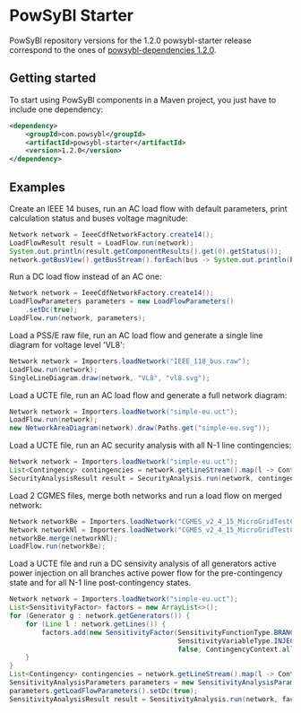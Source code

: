 # PowSyBl Starter



PowSyBl repository versions for the 1.2.0 powsybl-starter release correspond to the ones of
[powsybl-dependencies 1.2.0](https://github.com/powsybl/powsybl-dependencies/releases/tag/v1.2.0).



## Getting started

To start using PowSyBl components in a Maven project, you just have to include one dependency:

```xml
<dependency>
    <groupId>com.powsybl</groupId>
    <artifactId>powsybl-starter</artifactId>
    <version>1.2.0</version>
</dependency>
```



## Examples



Create an IEEE 14 buses, run an AC load flow with default parameters, print calculation status and buses voltage magnitude:

```java
Network network = IeeeCdfNetworkFactory.create14();
LoadFlowResult result = LoadFlow.run(network);
System.out.println(result.getComponentResults().get(0).getStatus());
network.getBusView().getBusStream().forEach(bus -> System.out.println(bus.getId() + " " + bus.getV()));
```



Run a DC load flow instead of an AC one:

```java
Network network = IeeeCdfNetworkFactory.create14();
LoadFlowParameters parameters = new LoadFlowParameters()
    .setDc(true);
LoadFlow.run(network, parameters);
```



Load a PSS/E raw file, run an AC load flow and generate a single line diagram for voltage level 'VL8':

```java
Network network = Importers.loadNetwork("IEEE_118_bus.raw");
LoadFlow.run(network);
SingleLineDiagram.draw(network, "VL8", "vl8.svg");
```

 

Load a UCTE file, run an AC load flow and generate a full network diagram:

```java
Network network = Importers.loadNetwork("simple-eu.uct");
LoadFlow.run(network);
new NetworkAreaDiagram(network).draw(Paths.get("simple-eu.svg"));
```



Load a UCTE file, run an AC security analysis with all N-1 line contingencies:

```java
Network network = Importers.loadNetwork("simple-eu.uct");
List<Contingency> contingencies = network.getLineStream().map(l -> Contingency.line(l.getId())).collect(Collectors.toList());
SecurityAnalysisResult result = SecurityAnalysis.run(network, contingencies).getResult();
```



Load 2 CGMES files, merge both networks and run a load flow on merged network:

```java
Network networkBe = Importers.loadNetwork("CGMES_v2_4_15_MicroGridTestConfiguration_BC_BE_v2.zip");
Network networkNl = Importers.loadNetwork("CGMES_v2_4_15_MicroGridTestConfiguration_BC_NL_v2.zip");
networkBe.merge(networkNl);
LoadFlow.run(networkBe);
```



Load a UCTE file and run a DC sensivity analysis of all generators active power injection on all branches active power flow for the pre-contingency state and for all N-1 line post-contingency states.

```java
Network network = Importers.loadNetwork("simple-eu.uct");
List<SensitivityFactor> factors = new ArrayList<>();
for (Generator g : network.getGenerators()) {
    for (Line l : network.getLines()) {
        factors.add(new SensitivityFactor(SensitivityFunctionType.BRANCH_ACTIVE_POWER, l.getId(),
                                          SensitivityVariableType.INJECTION_ACTIVE_POWER, g.getId(),
                                          false, ContingencyContext.all()));
    }
}
List<Contingency> contingencies = network.getLineStream().map(l -> Contingency.line(l.getId())).collect(Collectors.toList());
SensitivityAnalysisParameters parameters = new SensitivityAnalysisParameters();
parameters.getLoadFlowParameters().setDc(true);
SensitivityAnalysisResult result = SensitivityAnalysis.run(network, factors, contingencies, parameters);
```

